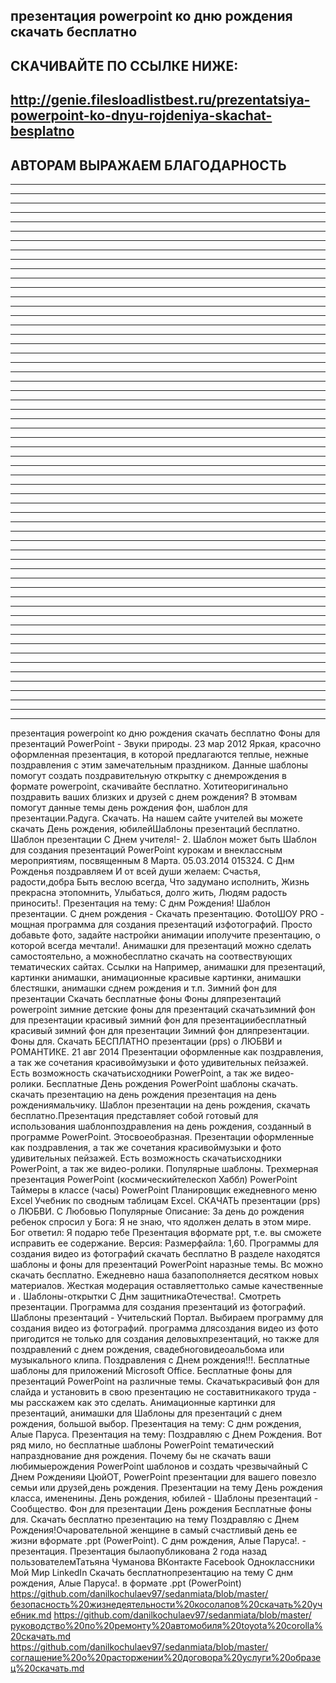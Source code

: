 презентация powerpoint ко дню рождения скачать бесплатно
--------------------------------------------------
СКАЧИВАЙТЕ ПО ССЫЛКЕ НИЖЕ:
--------------------------------------------------
http://genie.filesloadlistbest.ru/prezentatsiya-powerpoint-ko-dnyu-rojdeniya-skachat-besplatno
--------------------------------------------------
АВТОРАМ ВЫРАЖАЕМ БЛАГОДАРНОСТЬ
--------------------------------------------------
--------------------------------------------------
--------------------------------------------------
--------------------------------------------------
--------------------------------------------------
--------------------------------------------------
--------------------------------------------------
--------------------------------------------------
--------------------------------------------------
--------------------------------------------------
--------------------------------------------------
--------------------------------------------------
--------------------------------------------------
--------------------------------------------------
--------------------------------------------------
--------------------------------------------------
--------------------------------------------------
--------------------------------------------------
--------------------------------------------------
--------------------------------------------------
--------------------------------------------------
--------------------------------------------------
--------------------------------------------------
--------------------------------------------------
--------------------------------------------------
--------------------------------------------------
--------------------------------------------------
--------------------------------------------------
--------------------------------------------------
--------------------------------------------------
--------------------------------------------------
--------------------------------------------------
--------------------------------------------------
--------------------------------------------------
--------------------------------------------------
--------------------------------------------------
--------------------------------------------------
--------------------------------------------------
--------------------------------------------------
--------------------------------------------------
--------------------------------------------------
--------------------------------------------------
--------------------------------------------------
--------------------------------------------------
--------------------------------------------------
--------------------------------------------------
--------------------------------------------------
--------------------------------------------------
--------------------------------------------------
--------------------------------------------------
--------------------------------------------------
--------------------------------------------------
--------------------------------------------------
--------------------------------------------------
--------------------------------------------------
--------------------------------------------------
--------------------------------------------------
--------------------------------------------------
--------------------------------------------------
презентация powerpoint ко дню рождения скачать бесплатно Фоны для презентаций PowerPoint - Звуки природы. 23 мар 2012  Яркая, красочно оформленная презентация, в которой предлагаются теплые, нежные поздравления с этим замечательным праздником. Данные шаблоны помогут создать поздравительную открытку с днемрождения в формате powerpoint, скачивайте бесплатно.  Хотитеоригинально поздравить ваших близких и друзей с днем рождения? В этомвам помогут данные темы  день рождения фон, шаблон для презентации.Радуга. Скачать. На нашем сайте учителей вы можете скачать День рождения, юбилейШаблоны презентаций бесплатно.  Шаблон презентации С Днем учителя!- 2. Шаблон может быть  Шаблон для создания презентаций PowerPoint курокам и внеклассным мероприятиям, посвященным 8 Марта. 05.03.2014 015324. С Днм Рожденья поздравляем И от всей души желаем: Счастья, радости,добра Быть веслою всегда, Что задумано исполнить, Жизнь прекрасна этопомнить, Улыбаться, долго жить, Людям радость приносить!. Презентация на тему: С днм Рождения! Шаблон презентации. С днем рождения - Скачать презентацию. ФотоШОУ PRO - мощная программа для создания презентаций изфотографий. Просто добавьте фото, задайте настройки анимации иполучите презентацию, о которой всегда мечтали!. Анимашки для презентаций можно сделать самостоятельно, а можнобесплатно скачать на соотвествующих тематических сайтах. Ссылки на Например, анимашки для презентаций, картинки анимашки, анимационные красивые картинки, анимашки блестяшки, анимашки сднем рождения и т.п.
Зимний фон для презентации Скачать бесплатные фоны Фоны дляпрезентаций powerpoint зимние детские фоны для презентаций скачатьзимний фон для презентации красивый зимний фон для презентациибесплатный красивый зимний фон для презентации Зимний фон дляпрезентации. Фоны для. Скачать БЕСПЛАТНО презентации (pps) о ЛЮБВИ и РОМАНТИКЕ. 21 авг 2014  Презентации оформленные как поздравления, а так же сочетания красивоймузыки и фото удивительных пейзажей. Есть возможность скачатьисходники PowerPoint, а так же видео-ролики. Бесплатные День рождения PowerPoint шаблоны скачать. скачать презентацию на день рождения презентация на день рождениямальчику. Шаблон презентации на день рождения, скачать бесплатно.Презентация представляет собой готовый для использования шаблонпоздравления на день рождения, созданный в программе PowerPoint. Этосвоеобразная. Презентации оформленные как поздравления, а так же сочетания красивоймузыки и фото удивительных пейзажей. Есть возможность скачатьисходники PowerPoint, а так же видео-ролики. Популярные шаблоны. Трехмерная презентация PowerPoint (космическийтелескоп Хаббл) PowerPoint  Таймеры в классе (часы) PowerPoint Планировщик ежедневного меню Excel  Учебник по сводным таблицам Excel. СКАЧАТЬ презентации (pps) о ЛЮБВИ. С Любовью Популярные Описание: За день до рождения ребенок спросил у Бога: Я не знаю, что ядолжен делать в этом мире. Бог ответил: Я подарю тебе  Презентация вформате ppt, т.е. вы сможете исправить ее содержание. Версия: Размерфайла: 1,60. Программы для создания видео из фотографий скачать бесплатно
В разделе находятся шаблоны и фоны для презентаций PowerPoint наразные темы.  Вс можно скачать бесплатно. Ежедневно наша базапополняется десятком новых материалов. Жесткая модерация оставляеттолько самые качественные и . Шаблоны-открытки С Днм защитникаОтечества!. Смотреть презентации. Программа для создания презентаций из фотографий. Шаблоны презентаций - Учительский Портал. Выбираем программу для создания видео из фотографий. программа длясоздания видео из фото пригодится не только для создания деловыхпрезентаций, но также для поздравлений с днем рождения, свадебноговидеоальбома или музыкального клипа. Поздравления с Днем рождения!!!. Бесплатные шаблоны для приложений Microsoft Office. Бесплатные фоны для презентаций PowerPoint на различные темы. Скачатькрасивый фон для слайда и установить в свою презентацию не составитникакого труда - мы расскажем как это сделать. Анимационные картинки для презентаций, анимашки для
Шаблоны для презентаций с днем рождения, большой выбор. Презентация на тему: С днм рождения, Алые Паруса. Презентация на тему: Поздравляю с Днем Рождения. Вот ряд мило, но бесплатные шаблоны PowerPoint тематический напразднование дня рождения. Почему бы не скачать ваши любимыерождения PowerPoint шаблонов и создать чрезвычайный  С Днем Рожденияи ЦюйOT, PowerPoint презентации для вашего повезло семьи или друзей,день рождения. Презентации на тему День рождения класса, имененины. День рождения, юбилей - Шаблоны презентаций - Сообщество. Фон для презентации День рождения  Бесплатные фоны для. Скачать бесплатно презентацию на тему Поздравляю с Днем Рождения!Очаровательной женщине в самый счастливый день ее жизни вформате .ppt (PowerPoint). С днм рождения, Алые Паруса!. - презентация. Презентация былаопубликована 2 года назад пользователемТатьяна Чуманова  ВКонтакте Facebook  Одноклассники  Мой Мир  LinkedIn  Скачать бесплатнопрезентацию на тему С днм рождения, Алые Паруса!. в формате .ppt (PowerPoint)
https://github.com/danilkochulaev97/sedanmiata/blob/master/безопасность%20жизнедеятельности%20косолапов%20скачать%20учебник.md
https://github.com/danilkochulaev97/sedanmiata/blob/master/руководство%20по%20ремонту%20автомобиля%20toyota%20corolla%20скачать.md
https://github.com/danilkochulaev97/sedanmiata/blob/master/соглашение%20о%20расторжении%20договора%20услуги%20образец%20скачать.md